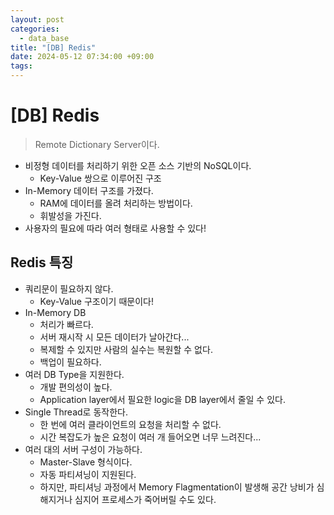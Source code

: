 ```yaml
---
layout: post
categories:
  - data_base
title: "[DB] Redis"
date: 2024-05-12 07:34:00 +09:00
tags:
---
```

# [DB] Redis

>Remote Dictionary Server이다. 

- 비정형 데이터를 처리하기 위한 오픈 소스 기반의 NoSQL이다.
	- Key-Value 쌍으로 이루어진 구조
- In-Memory 데이터 구조를 가졌다.
	- RAM에 데이터를 올려 처리하는 방법이다.
	- 휘발성을 가진다.
- 사용자의 필요에 따라 여러 형태로 사용할 수 있다!

## Redis 특징

- 쿼리문이 필요하지 않다.
	- Key-Value 구조이기 때문이다!
- In-Memory DB
	- 처리가 빠르다.
	- 서버 재시작 시 모든 데이터가 날아간다...
	- 복제할 수 있지만 사람의 실수는 복원할 수 없다.
	- 백업이 필요하다.
- 여러 DB Type을 지원한다.
	- 개발 편의성이 높다.
	- Application layer에서 필요한 logic을 DB layer에서 줄일 수 있다.
- Single Thread로 동작한다.
	- 한 번에 여러 클라이언트의 요청을 처리할 수 없다.
	- 시간 복잡도가 높은 요청이 여러 개 들어오면 너무 느려진다...
- 여러 대의 서버 구성이 가능하다.
	- Master-Slave 형식이다.
	- 자동 파티셔닝이 지원된다.
	- 하지만, 파티셔닝 과정에서 Memory Flagmentation이 발생해 공간 낭비가 심해지거나 심지어 프로세스가 죽어버릴 수도 있다.

